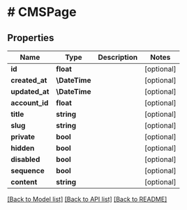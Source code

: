 # # CMSPage

## Properties

Name | Type | Description | Notes
------------ | ------------- | ------------- | -------------
**id** | **float** |  | [optional]
**created_at** | **\DateTime** |  | [optional]
**updated_at** | **\DateTime** |  | [optional]
**account_id** | **float** |  | [optional]
**title** | **string** |  | [optional]
**slug** | **string** |  | [optional]
**private** | **bool** |  | [optional]
**hidden** | **bool** |  | [optional]
**disabled** | **bool** |  | [optional]
**sequence** | **bool** |  | [optional]
**content** | **string** |  | [optional]

[[Back to Model list]](../../README.md#models) [[Back to API list]](../../README.md#endpoints) [[Back to README]](../../README.md)
